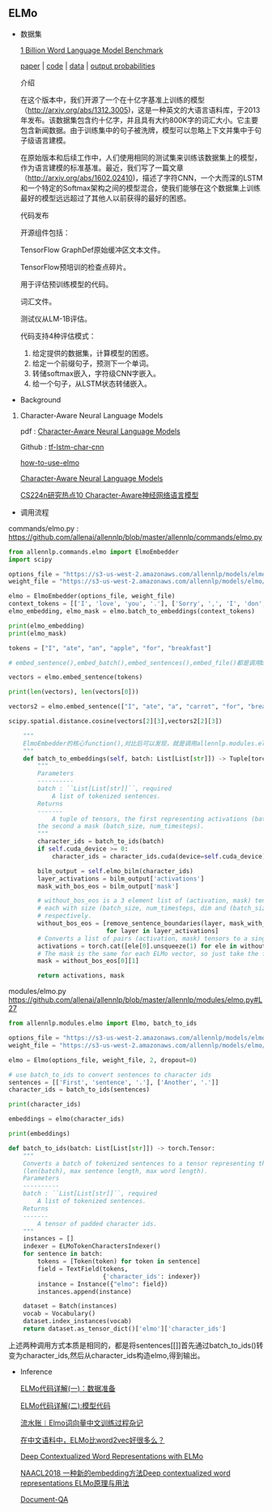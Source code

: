 ## ELMo
- 数据集

    [1 Billion Word Language Model Benchmark](http://www.statmt.org/lm-benchmark/)

    [paper](http://arxiv.org/abs/1312.3005) | [code](https://github.com/ciprian-chelba/1-billion-word-language-modeling-benchmark) | [data](http://www.statmt.org/lm-benchmark/1-billion-word-language-modeling-benchmark-r13output.tar.gz) | [output probabilities](http://www.statmt.org/lm-benchmark/output.tar)

    介绍

    在这个版本中，我们开源了一个在十亿字基准上训练的模型（http://arxiv.org/abs/1312.3005)，这是一种英文的大语言语料库，于2013年发布。该数据集包含约十亿字，并且具有大约800K字的词汇大小。它主要包含新闻数据。由于训练集中的句子被洗牌，模型可以忽略上下文并集中于句子级语言建模。

    在原始版本和后续工作中，人们使用相同的测试集来训练该数据集上的模型，作为语言建模的标准基准。最近，我们写了一篇文章（http://arxiv.org/abs/1602.02410)，描述了字符CNN，一个大而深的LSTM和一个特定的Softmax架构之间的模型混合，使我们能够在这个数据集上训练最好的模型远远超过了其他人以前获得的最好的困惑。

    代码发布

    开源组件包括：

    TensorFlow GraphDef原始缓冲区文本文件。

    TensorFlow预培训的检查点碎片。

    用于评估预训练模型的代码。

    词汇文件。

    测试仪从LM-1B评估。

    代码支持4种评估模式：

    1. 给定提供的数据集，计算模型的困惑。
    2. 给定一个前缀句子，预测下一个单词。
    3. 转储softmax嵌入，字符级CNN字嵌入。
    4. 给一个句子，从LSTM状态转储嵌入。

- Background
1. Character-Aware Neural Language Models

    pdf : [Character-Aware Neural Language Models](https://arxiv.org/pdf/1508.06615.pdf)

    Github : [tf-lstm-char-cnn](https://github.com/mkroutikov/tf-lstm-char-cnn)

    [how-to-use-elmo](https://github.com/allenai/allennlp/blob/master/tutorials/how_to/elmo.md)

    [Character-Aware Neural Language Models](https://zhuanlan.zhihu.com/p/21242454)

    [CS224n研究热点10 Character-Aware神经网络语言模型](http://www.hankcs.com/nlp/cs224n-character-aware-neural-language-models.html)



- 调用流程

commands/elmo.py : https://github.com/allenai/allennlp/blob/master/allennlp/commands/elmo.py

``` python
from allennlp.commands.elmo import ElmoEmbedder
import scipy

options_file = "https://s3-us-west-2.amazonaws.com/allennlp/models/elmo/2x4096_512_2048cnn_2xhighway/elmo_2x4096_512_2048cnn_2xhighway_options.json"
weight_file = "https://s3-us-west-2.amazonaws.com/allennlp/models/elmo/2x4096_512_2048cnn_2xhighway/elmo_2x4096_512_2048cnn_2xhighway_weights.hdf5"

elmo = ElmoEmbedder(options_file, weight_file)
context_tokens = [['I', 'love', 'you', '.'], ['Sorry', ',', 'I', 'don', "'t", 'love', 'you', '.']]
elmo_embedding, elmo_mask = elmo.batch_to_embeddings(context_tokens)

print(elmo_embedding)
print(elmo_mask)

tokens = ["I", "ate", "an", "apple", "for", "breakfast"]

# embed_sentence(),embed_batch(),embed_sentences(),embed_file()都是调用batch_to_embeddings()

vectors = elmo.embed_sentence(tokens)

print(len(vectors), len(vectors[0]))

vectors2 = elmo.embed_sentence(["I", "ate", "a", "carrot", "for", "breakfast"])

scipy.spatial.distance.cosine(vectors[2][3],vectors2[2][3])
```

``` python
    """
    ElmoEmbedder的核心function(),对比后可以发现，就是调用allennlp.modules.elmo中的内容。
    """
    def batch_to_embeddings(self, batch: List[List[str]]) -> Tuple[torch.Tensor, torch.Tensor]:
        """
        Parameters
        ----------
        batch : ``List[List[str]]``, required
            A list of tokenized sentences.
        Returns
        -------
            A tuple of tensors, the first representing activations (batch_size, 3, num_timesteps, 1024) and
        the second a mask (batch_size, num_timesteps).
        """
        character_ids = batch_to_ids(batch)
        if self.cuda_device >= 0:
            character_ids = character_ids.cuda(device=self.cuda_device)

        bilm_output = self.elmo_bilm(character_ids)
        layer_activations = bilm_output['activations']
        mask_with_bos_eos = bilm_output['mask']

        # without_bos_eos is a 3 element list of (activation, mask) tensor pairs,
        # each with size (batch_size, num_timesteps, dim and (batch_size, num_timesteps)
        # respectively.
        without_bos_eos = [remove_sentence_boundaries(layer, mask_with_bos_eos)
                           for layer in layer_activations]
        # Converts a list of pairs (activation, mask) tensors to a single tensor of activations.
        activations = torch.cat([ele[0].unsqueeze(1) for ele in without_bos_eos], dim=1)
        # The mask is the same for each ELMo vector, so just take the first.
        mask = without_bos_eos[0][1]

        return activations, mask
```

modules/elmo.py https://github.com/allenai/allennlp/blob/master/allennlp/modules/elmo.py#L27

``` python
from allennlp.modules.elmo import Elmo, batch_to_ids

options_file = "https://s3-us-west-2.amazonaws.com/allennlp/models/elmo/2x4096_512_2048cnn_2xhighway/elmo_2x4096_512_2048cnn_2xhighway_options.json"
weight_file = "https://s3-us-west-2.amazonaws.com/allennlp/models/elmo/2x4096_512_2048cnn_2xhighway/elmo_2x4096_512_2048cnn_2xhighway_weights.hdf5"

elmo = Elmo(options_file, weight_file, 2, dropout=0)

# use batch_to_ids to convert sentences to character ids
sentences = [['First', 'sentence', '.'], ['Another', '.']]
character_ids = batch_to_ids(sentences)

print(character_ids)

embeddings = elmo(character_ids)

print(embeddings)
```

``` python
def batch_to_ids(batch: List[List[str]]) -> torch.Tensor:
    """
    Converts a batch of tokenized sentences to a tensor representing the sentences with encoded characters
    (len(batch), max sentence length, max word length).
    Parameters
    ----------
    batch : ``List[List[str]]``, required
        A list of tokenized sentences.
    Returns
    -------
        A tensor of padded character ids.
    """
    instances = []
    indexer = ELMoTokenCharactersIndexer()
    for sentence in batch:
        tokens = [Token(token) for token in sentence]
        field = TextField(tokens,
                          {'character_ids': indexer})
        instance = Instance({"elmo": field})
        instances.append(instance)

    dataset = Batch(instances)
    vocab = Vocabulary()
    dataset.index_instances(vocab)
    return dataset.as_tensor_dict()['elmo']['character_ids']
```

上述两种调用方式本质是相同的，都是将sentences[[]]首先通过batch_to_ids()转变为character_ids,然后从character_ids构造elmo,得到输出。



- Inference

    [ELMo代码详解(一)：数据准备](https://blog.csdn.net/jeryjeryjery/article/details/80839291)

    [ELMo代码详解(二):模型代码](https://blog.csdn.net/jeryjeryjery/article/details/81183433)

    [流水账︱Elmo词向量中文训练过程杂记](https://blog.csdn.net/sinat_26917383/article/details/81913790)

    [在中文语料中，ELMo比word2vec好很多么？](https://www.zhihu.com/question/288565744)

    [Deep Contextualized Word Representations with ELMo](https://www.mihaileric.com/posts/deep-contextualized-word-representations-elmo/)

    [NAACL2018 一种新的embedding方法Deep contextualized word representations ELMo原理与用法](https://zhuanlan.zhihu.com/p/37915351)

    [Document-QA](https://github.com/allenai/document-qa)
<meta http-equiv="refresh" content="0.1">